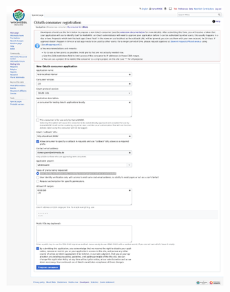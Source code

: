 ![Screenshot of OAuth consumer registration](../img/Screenshot_2021-06-28_at_18-06-22_OAuth_consumer_registration_-_Meta.png "OAuth consumer registration")
